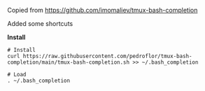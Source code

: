 Copied from https://github.com/imomaliev/tmux-bash-completion

Added some shortcuts

**Install**
```
# Install
curl https://raw.githubusercontent.com/pedroflor/tmux-bash-completion/main/tmux-bash-completion.sh >> ~/.bash_completion

# Load
. ~/.bash_completion
```
